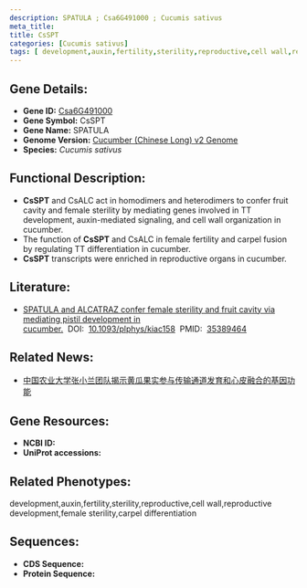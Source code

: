 ```yaml
---
description: SPATULA ; Csa6G491000 ; Cucumis sativus
meta_title:
title: CsSPT
categories: [Cucumis sativus]
tags: [ development,auxin,fertility,sterility,reproductive,cell wall,reproductive development,female sterility,carpel differentiation ]
---
```


## Gene Details:
- **Gene ID:**	[Csa6G491000]()
- **Gene Symbol:** CsSPT
- **Gene Name:** SPATULA
- **Genome Version:** [Cucumber (Chinese Long) v2 Genome]()
- **Species:** *Cucumis sativus*

## Functional Description:
   - **CsSPT** and CsALC act in homodimers and heterodimers to confer fruit cavity and female sterility by mediating genes involved in TT development, auxin-mediated signaling, and cell wall organization in cucumber.
   - The function of **CsSPT** and CsALC in female fertility and carpel fusion by regulating TT differentiation in cucumber.
   - **CsSPT** transcripts were enriched in reproductive organs in cucumber.

## Literature:
   - [SPATULA and ALCATRAZ confer female sterility and fruit cavity via mediating pistil development in cucumber.]( https://academic.oup.com/plphys/article/189/3/1553/6564671)&nbsp;&nbsp;DOI:&nbsp;&nbsp;[10.1093/plphys/kiac158](https://academic.oup.com/plphys/article/189/3/1553/6564671)&nbsp;&nbsp;PMID:&nbsp;&nbsp;[35389464](https://pubmed.ncbi.nlm.nih.gov/35389464/)

## Related News:
   - [中国农业大学张小兰团队揭示黄瓜果实参与传输通道发育和心皮融合的基因功能](https://mp.weixin.qq.com/s?__biz=MzIyOTY2NDYyNQ==&mid=2247537736&idx=5&sn=283dd51ce8360e173a79dd8e23b7e746&chksm=e8bd2656dfcaaf40dddeb547721c7abd2275034e365398842e6b38a414ad3963e8e984c8fbe8&scene=27#wechat_redirect)

## Gene Resources:
- **NCBI ID:** [](https://www.ncbi.nlm.nih.gov/gene/?term=)
- **UniProt accessions:** [](https://www.uniprot.org/uniprotkb//entry)

## Related Phenotypes:
development,auxin,fertility,sterility,reproductive,cell wall,reproductive development,female sterility,carpel differentiation

## Sequences:
- **CDS Sequence:**
- **Protein Sequence:**
